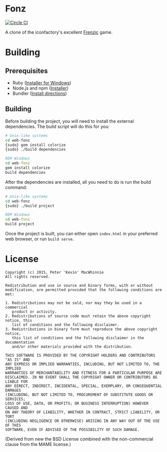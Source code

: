 # Fonz

[![Circle CI](https://circleci.com/gh/decarbonization/web-fonz.svg?style=svg&circle-token=400cd73004d30e2019aeaedf86e8a8bc0e0a0ba6)](https://circleci.com/gh/decarbonization/web-fonz)

A clone of the iconfactory's excellent [Frenzic](http://frenzic.com/) game.

# Building

## Prerequisites

- Ruby ([Installer for Windows](http://rubyinstaller.org/))
- Node.js and npm ([Installer](https://nodejs.org/en/download/))
- Bundler ([Install directions](http://bundler.io/))

## Building

Before building the project, you will need to install the external dependencies. The build script will do this for you:

```sh
# Unix-like systems
cd web-fonz
{sudo} gem install colorize
{sudo} ./build dependencies
```

```bat
REM Windows
cd web-fonz
gem install colorize
build dependencies
```

After the dependencies are installed, all you need to do is run the build command:

```sh
# Unix-like systems
cd web-fonz
{sudo} ./build project
```

```bat
REM Windows
cd web-fonz
build project
```

Once the project is built, you can either open `index.html` in your preferred web browser, or run `build serve`.

# License

    Copyright (c) 2015, Peter 'Kevin' MacWhinnie
    All rights reserved.

    Redistribution and use in source and binary forms, with or without
    modification, are permitted provided that the following conditions are met:

    1. Redistributions may not be sold, nor may they be used in a commercial
       product or activity.
    2. Redistributions of source code must retain the above copyright notice, this
       list of conditions and the following disclaimer.
    3. Redistributions in binary form must reproduce the above copyright notice,
       this list of conditions and the following disclaimer in the documentation
       and/or other materials provided with the distribution.

    THIS SOFTWARE IS PROVIDED BY THE COPYRIGHT HOLDERS AND CONTRIBUTORS "AS IS" AND
    ANY EXPRESS OR IMPLIED WARRANTIES, INCLUDING, BUT NOT LIMITED TO, THE IMPLIED
    WARRANTIES OF MERCHANTABILITY AND FITNESS FOR A PARTICULAR PURPOSE ARE
    DISCLAIMED. IN NO EVENT SHALL THE COPYRIGHT OWNER OR CONTRIBUTORS BE LIABLE FOR
    ANY DIRECT, INDIRECT, INCIDENTAL, SPECIAL, EXEMPLARY, OR CONSEQUENTIAL DAMAGES
    (INCLUDING, BUT NOT LIMITED TO, PROCUREMENT OF SUBSTITUTE GOODS OR SERVICES;
    LOSS OF USE, DATA, OR PROFITS; OR BUSINESS INTERRUPTION) HOWEVER CAUSED AND
    ON ANY THEORY OF LIABILITY, WHETHER IN CONTRACT, STRICT LIABILITY, OR TORT
    (INCLUDING NEGLIGENCE OR OTHERWISE) ARISING IN ANY WAY OUT OF THE USE OF THIS
    SOFTWARE, EVEN IF ADVISED OF THE POSSIBILITY OF SUCH DAMAGE.

(Derived from new the BSD License combined with the non-commercial clause from the MAME license.)
